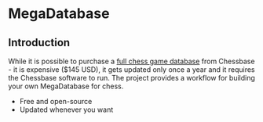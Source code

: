 # MegaDatabase

## Introduction

While it is possible to purchase a <a href='https://shop.chessbase.com/en/products/mega_database_2016'>full chess game database</a> from Chessbase - it is expensive ($145 USD), it gets updated only once a year and it requires the Chessbase software to run. The project provides a workflow for building your own MegaDatabase for chess.

* Free and open-source
* Updated whenever you want
